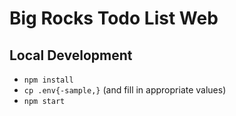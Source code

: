 # Big Rocks Todo List Web

## Local Development

* `npm install`
* `cp .env{-sample,}` (and fill in appropriate values)
* `npm start`
